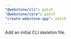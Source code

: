 ```yaml
---
"@webstone/cli": patch
"@webstone/core": patch
"create-webstone-app": patch
---
```


Add an initial CLI skeleton file.
